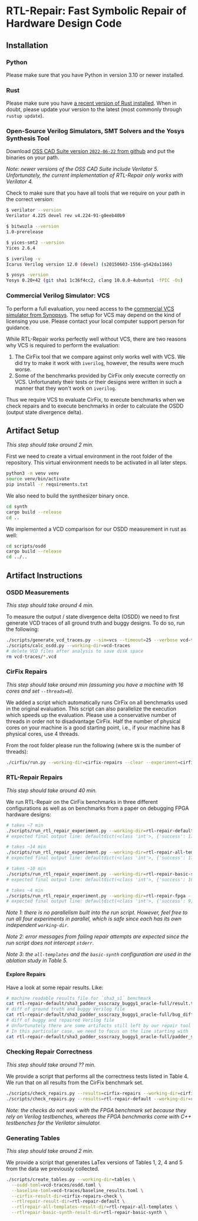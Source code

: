 # RTL-Repair: Fast Symbolic Repair of Hardware Design Code

## Installation

### Python

Please make sure that you have Python in version 3.10 or newer installed.


### Rust

Please make sure you have [a recent version of Rust installed](https://www.rust-lang.org/tools/install). When in doubt, please update your version to the latest (most commonly through `rustup update`).

### Open-Source Verilog Simulators, SMT Solvers and the Yosys Synthesis Tool

Download [OSS CAD Suite version `2022-06-22` from github](https://github.com/YosysHQ/oss-cad-suite-build/releases/tag/2022-06-22) and put the binaries on your path.

_Note: newer versions of the OSS CAD Suite include Verilator 5. Unfortunately, the current implementation of RTL-Repair only works with Verilator 4._

Check to make sure that you have all tools that we require on your path in the correct version:

```sh
$ verilator --version
Verilator 4.225 devel rev v4.224-91-g0eeb40b9

$ bitwuzla --version
1.0-prerelease

$ yices-smt2 --version
Yices 2.6.4

$ iverilog -v
Icarus Verilog version 12.0 (devel) (s20150603-1556-g542da1166)

$ yosys -version
Yosys 0.20+42 (git sha1 1c36f4cc2, clang 10.0.0-4ubuntu1 -fPIC -Os)
```

### Commercial Verilog Simulator: VCS

To perform a full evaluation, you need access to the [commercial VCS simulator from Synopsys](https://www.synopsys.com/verification/simulation/vcs.html). The setup for VCS may depend on the kind of licensing you use. Please contact your local computer support person for guidance.

While RTL-Repair works perfectly well without VCS, there are two reasons why VCS is required to perform the evaluation:

1. The CirFix tool that we compare against only works well with VCS. We did try to make it work with `iverilog`, however, the results were much worse.
2. Some of the benchmarks provided by CirFix only execute correctly on VCS. Unfortunately their tests or their designs were written in such a manner that they won't work on `iverilog`.

Thus we require VCS to evaluate CirFix, to execute benchmarks when we check repairs and to execute benchmarks in order to calculate the OSDD (output state divergence delta).

## Artifact Setup

_This step should take around 2 min._

First we need to create a virtual environment in the root folder of the repository. This virtual environment needs to be activated in all later steps.

```sh
python3 -m venv venv
source venv/bin/activate
pip install -r requirements.txt
```

We also need to build the synthesizer binary once.
```sh
cd synth
cargo build --release
cd ..
```

We implemented a VCD comparison for our OSDD measurement in rust as well:
```sh
cd scripts/osdd
cargo build --release
cd ../..
```


## Artifact Instructions

### OSDD Measurements

_This step should take around 4 min._


To measure the output / state divergence delta (OSDD) we need to first generate VCD traces of all ground truth and buggy designs. To do so, run the following:

```sh
./scripts/generate_vcd_traces.py --sim=vcs --timeout=25 --verbose vcd-traces
./scripts/calc_osdd.py --working-dir=vcd-traces
# delete VCD files after analysis to save disk space
rm vcd-traces/*.vcd
```


### CirFix Repairs

_This step should take around min (assuming you have a machine with 16 cores and set `--threads=8`)._


We added a script which automatically runs CirFix on all benchmarks used in the original evaluation. This script can also parallelize the execution which speeds up the evaluation. Please use a conservative number of threads in order not to disadvantage CirFix. Half the number of physical cores on your machine is a good starting point, i.e., if your machine has 8 physical cores, use 4 threads.

From the root folder please run the following (where `$N` is the number of threads):
```sh
./cirfix/run.py --working-dir=cirfix-repairs --clear --experiment=cirfix-paper --simulator=vcs --threads=$N
```

### RTL-Repair Repairs

_This step should take around 40 min._


We run RTL-Repair on the CirFix benchmarks in three different configurations as well as on benchmarks from a paper on debugging FPGA hardware designs:

```sh
# takes ~7 min
./scripts/run_rtl_repair_experiment.py --working-dir=rtl-repair-default --clear --experiment=default
# expected final output line: defaultdict(<class 'int'>, {'success': 17, 'cannot-repair': 10, 'no-repair': 1, 'timeout': 4})

# takes ~14 min
./scripts/run_rtl_repair_experiment.py --working-dir=rtl-repair-all-templates --clear --experiment=all-templates
# expected final output line: defaultdict(<class 'int'>, {'success': 17, 'cannot-repair': 14, 'no-repair': 1})

# takes ~10 min
./scripts/run_rtl_repair_experiment.py --working-dir=rtl-repair-basic-synth --clear --experiment=basic-synth
# expected final output line: defaultdict(<class 'int'>, {'success': 16, 'cannot-repair': 8, 'no-repair': 1, 'timeout': 7})

# takes ~4 min
./scripts/run_rtl_repair_experiment.py --working-dir=rtl-repair-fpga --clear --experiment=fpga
# expected final output line: defaultdict(<class 'int'>, {'success': 9, 'timeout': 3, 'cannot-repair': 1})
```

_Note 1: there is no parallelism built into the run script. However, feel free to run all four experiments in parallel, which is safe since each has its own independent `working-dir`._ 

_Note 2: error messages from failing repair attempts are expected since the run script does not intercept `stderr`._

_Note 3: the `all-templates` and the `basic-synth` configuration are used in the ablation study in Table 5._


#### Explore Repairs

Have a look at some repair results. Like:

```sh
# machine readable results file for `sha3_s1` benchmark
cat rtl-repair-default/sha3_padder_ssscrazy_buggy1_oracle-full/result.toml
# diff of ground truth and buggy Verilog file
cat rtl-repair-default/sha3_padder_ssscrazy_buggy1_oracle-full/bug_diff.txt
# diff of buggy and repaired Verilog file
# Unfortunately there are some artifacts still left by our repair tool which make this diff somewhat hard to read.
# In this particular case, we need to focus on the line starting with `assign update` and simplify the expression in our head.
cat rtl-repair-default/sha3_padder_ssscrazy_buggy1_oracle-full/padder_ssscrazy_buggy1.repaired.0.diff.txt
```

### Checking Repair Correctness

_This step should take around ?? min._

We provide a script that performs all the correctness tests listed in Table 4. We run that on all results from the CirFix benchmark set.

```sh
./scripts/check_repairs.py --results=cirfix-repairs --working-dir=cirfix-repairs-check --sim=vcs
./scripts/check_repairs.py --results=rtl-repair-default --working-dir=rtl-repair-default-check --sim=vcs
```


_Note: the checks do not work with the FPGA benchmark set because they rely on Verilog testbenches, whereas the FPGA benchmarks come with C++ testbenches for the Verilator simulator._

### Generating Tables

_This step should take around 2 min._

We provide a script that generates LaTex versions of Tables 1, 2, 4 and 5 from the data we previously collected.

```sh
./scripts/create_tables.py --working-dir=tables \
  --osdd-toml=vcd-traces/osdd.toml \
  --baseline-toml=vcd-traces/baseline_results.toml \
  --cirfix-result-dir=cirfix-repairs-check \
  --rtlrepair-result-dir=rtl-repair-default \
  --rtlrepair-all-templates-result-dir=rtl-repair-all-templates \
  --rtlrepair-basic-synth-result-dir=rtl-repair-basic-synth \
```